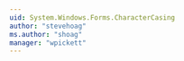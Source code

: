 ```yaml
---
uid: System.Windows.Forms.CharacterCasing
author: "stevehoag"
ms.author: "shoag"
manager: "wpickett"
---
```


